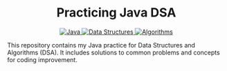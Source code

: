 <h1 align="center">Practicing Java DSA</h1>

<p align="center">
  <a href="https://www.java.com/" title="Java">
    <img src="https://img.shields.io/badge/Java-ED8B00?style=for-the-badge&logo=java&logoColor=white" alt="Java" />
  </a>
  <a href="https://en.wikipedia.org/wiki/Data_structure" title="Data Structures">
    <img src="https://img.shields.io/badge/Data%20Structures-0A66C2?style=for-the-badge&logo=files&logoColor=white" alt="Data Structures" />
  </a>
  <a href="https://en.wikipedia.org/wiki/Algorithm" title="Algorithms">
    <img src="https://img.shields.io/badge/Algorithms-5C2D91?style=for-the-badge&logo=codeforces&logoColor=white" alt="Algorithms" />
  </a>
</p>

This repository contains my Java practice for Data Structures and Algorithms (DSA). It includes solutions to common problems and concepts for coding improvement.
